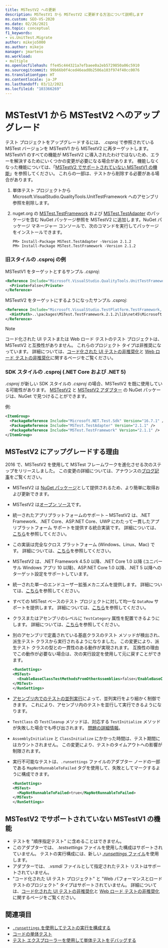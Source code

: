 ```yaml
---
title: MSTestV2 への更新
description: MSTestV1 から MSTestV2 に更新する方法について説明します
ms.custom: SEO-VS-2020
ms.date: 02/26/2021
ms.topic: conceptual
f1_keywords:
- vs.UnitTest.Migrate
author: mikejo5000
ms.author: mikejo
manager: jmartens
ms.workload:
- multiple
ms.openlocfilehash: ffe45c444321a7efbaee0a2eb5729850a06c5910
ms.sourcegitcommit: 99b66b0f4ced46ead0b2506a103f974f40cc0076
ms.translationtype: HT
ms.contentlocale: ja-JP
ms.lasthandoff: 03/12/2021
ms.locfileid: "103366269"
---
```

# <a name="upgrade-from-mstestv1-to-mstestv2"></a>MSTestV1 から MSTestV2 へのアップグレード

テスト プロジェクトをアップグレードするには、 *.csproj* で参照されている MSTest バージョンを MSTestV1 から MSTestV2 に再ターゲットします。 MSTestV1 のすべての機能が MSTestV2 に導入されたわけではないため、エラーを解決するためにいくつかの変更が必要になる場合があります。 機能しなくなった機能については、「[MSTestV2 でサポートされていない MSTestV1 の機能](#mstestv1-features-that-are-not-supported-in-mstestv2)」を参照してください。 これらの一部は、テストから削除する必要がある場合があります。

1. 単体テスト プロジェクトから Microsoft.VisualStudio.QualityTools.UnitTestFramework へのアセンブリ参照を削除します。
2. nuget.org の [MSTest.TestFramework](https://www.nuget.org/packages/MSTest.TestFramework) および [MSTest.TestAdapter](https://www.nuget.org/packages/MSTest.TestAdapter/) のパッケージを含む NuGet パッケージ参照を MSTestV2 に追加します。NuGet パッケージ マネージャー コンソールで、次のコマンドを実行してパッケージをインストールできます。

    ```console
    PM> Install-Package MSTest.TestAdapter -Version 2.1.2
    PM> Install-Package MSTest.TestFramework -Version 2.1.2
    ```

### <a name="old-style-csproj-example"></a>旧スタイルの .csproj の例

MSTestV1 をターゲットとするサンプル *.csproj*:

```xml
<Reference Include="Microsoft.VisualStudio.QualityTools.UnitTestFramework, Version=10.0.0.0, Culture=neutral, PublicKeyToken=b03f5f7f11d50a3a, processorArchitecture=MSIL">
  <Private>False</Private>
</Reference>
```

MSTestV2 をターゲットにするようになったサンプル *.csproj*:

```xml
<Reference Include="Microsoft.VisualStudio.TestPlatform.TestFramework, Version=14.0.0.0, Culture=neutral, PublicKeyToken=b03f5f7f11d50a3a, processorArchitecture=MSIL">
  <HintPath>..\packages\MSTest.TestFramework.2.1.2\lib\net45\Microsoft.VisualStudio.TestPlatform.TestFramework.dll</HintPath>
</Reference>
```

> [!NOTE]
> コード化された UI テストまたは Web ロード テストのテスト プロジェクトは、MSTestV2 と互換性がありません。 これらのプロジェクト タイプは非推奨になっています。 詳細については、[コード化された UI テストの非推奨化](https://devblogs.microsoft.com/devops/changes-to-coded-ui-test-in-visual-studio-2019/)と [Web ロード テストの非推奨化](https://devblogs.microsoft.com/devops/cloud-based-load-testing-service-eol/)に関するページをご覧ください。

### <a name="sdk-style-csproj-net-core-and-net-5"></a>SDK スタイルの .csproj (.NET Core および .NET 5)

*.csproj* が新しい SDK スタイルの *.csproj* の場合、MSTestV2 を既に使用している可能性があります。 [MSTestV2](https://www.nuget.org/packages/MSTest.TestFramework) と [MSTestV2 アダプター](https://www.nuget.org/packages/MSTest.TestAdapter/) の NuGet パッケージは、NuGet で見つけることができます。

例:

```xml
<ItemGroup>
  <PackageReference Include="Microsoft.NET.Test.Sdk" Version="16.7.1" />
  <PackageReference Include="MSTest.TestAdapter" Version="2.1.1" />
  <PackageReference Include="MSTest.TestFramework" Version="2.1.1" />
</ItemGroup>
```

## <a name="why-upgrade-to-mstestv2"></a>MSTestV2 にアップグレードする理由

2016 で、MSTestV2 を使用して MSTest フレームワークを進化させる次のステップをリリースしました。 この変更の詳細については、アナウンスの[ブログ記事](https://devblogs.microsoft.com/devops/taking-the-mstest-framework-forward-with-mstest-v2/)をご覧ください。

* MSTestV2 は [NuGet パッケージ](https://www.nuget.org/packages/MSTest.TestFramework/)として提供されるため、より簡単に取得および更新できます。
* MSTestV2 は[オープン ソース](https://github.com/microsoft/testfx)です。
* 統一されたアプリプラットフォームのサポート – MSTestV2 は、.NET Framework、.NET Core、ASP.NET Core、UWP にわたって一貫したアプリプラットフォーム サポートを提供する統合実装です。 詳細については、[こちら](https://blogs.msdn.microsoft.com/devops/2016/09/01/announcing-mstest-v2-framework-support-for-net-core-1-0-rtm/)を参照してください。
* この実装は完全なクロス プラットフォーム (Windows、Linux、Mac) です。 詳細については、[こちら](https://blogs.msdn.microsoft.com/devops/2017/04/05/mstest-v2-is-open-source/)を参照してください。
* MSTestV2 は、.NET Framework 4.5.0 以降、.NET Core 1.0 以降 (ユニバーサル Windows アプリ 10 以降)、ASP.NET Core 1.0 以降、.NET 5 以降へのターゲット設定をサポートしています。
* 統一された単一のエンドユーザー拡張メカニズムを提供します。 詳細については、[こちら](https://blogs.msdn.microsoft.com/devops/2017/07/18/extending-mstest-v2/)を参照してください。
* すべての MSTest ベースのテスト プロジェクトに対して均一な `DataRow` サポートを提供します。 詳細については、[こちら](https://blogs.msdn.microsoft.com/devops/2017/02/25/mstest-v2-now-and-ahead/)を参照してください。
* クラスまたはアセンブリのレベルに `TestCategory` 属性を配置できるようにします。 詳細については、[こちら](https://blogs.msdn.microsoft.com/devops/2017/02/25/mstest-v2-now-and-ahead/)を参照してください。
* 別のアセンブリで定義されている基底クラスのテスト メソッドが検出され、派生テスト クラスから実行されるようになりました。 この変更により、派生テスト クラスの型との一貫性のある動作が実現されます。 互換性の理由でこの動作が必要ない場合は、次の実行設定を使用して元に戻すことができます。

    ```xml
    <RunSettings>    
    <MSTest> 
      <EnableBaseClassTestMethodsFromOtherAssemblies>false</EnableBaseClassTestMethodsFromOtherAssemblies> 
    </MSTest> 
    </RunSettings>
    ```

* [アセンブリ内でのテストの並列実行](https://github.com/Microsoft/testfx-docs/blob/master/RFCs/004-In-Assembly-Parallel-Execution.md)によって、並列実行をより細かく制御できます。 これにより、アセンブリ内のテストを並行して実行できるようになります。
* `TestClass` の `TestCleanup` メソッドは、対応する `TestInitialize` メソッドが失敗した場合でも呼び出されます。 [問題の詳細情報](https://github.com/Microsoft/testfx/issues/250)。
* `AssemblyInitialize` と `ClassInitialize` にかかった時間は、テスト期間にはカウントされません。 この変更により、テストのタイムアウトへの影響が制限されます。
* 実行不可能なテストは、`.runsettings` ファイルのアダプター ノードの一部である `MapNotRunnableToFailed` タグを使用して、失敗としてマークするように構成できます。

    ```xml
    <RunSettings>    
    <MSTest> 
      <MapNotRunnableToFailed>true</MapNotRunnableToFailed> 
    </MSTest> 
    </RunSettings>
    ```

## <a name="mstestv1-features-that-are-not-supported-in-mstestv2"></a>MSTestV2 でサポートされていない MSTestV1 の機能

*   テストを "順序指定テスト" に含めることはできません。
*   このアダプターでは、 *.testsettings* ファイルを使用した構成はサポートされていません。 テストの実行構成には、新しい [ *.runsettings* ファイル](../test/configure-unit-tests-by-using-a-dot-runsettings-file.md)を使用します。
*   アダプターでは、 *.vsmdi* ファイルとして指定されたテスト リストはサポートされていません。
*   "コード化された UI テスト プロジェクト" と "Web パフォーマンスとロード テストのプロジェクト" タイプはサポートされていません。 詳細については、[コード化された UI テストの非推奨化](https://devblogs.microsoft.com/devops/changes-to-coded-ui-test-in-visual-studio-2019/)と [Web ロード テストの非推奨化](https://devblogs.microsoft.com/devops/cloud-based-load-testing-service-eol/)に関するページをご覧ください。

## <a name="see-also"></a>関連項目

- [`.runsettings` を使用してテストの実行を構成する](../test/configure-unit-tests-by-using-a-dot-runsettings-file.md)
- [コードの単体テスト](../test/unit-test-your-code.md)
- [テスト エクスプローラーを使用して単体テストをデバッグする](../test/debug-unit-tests-with-test-explorer.md)
